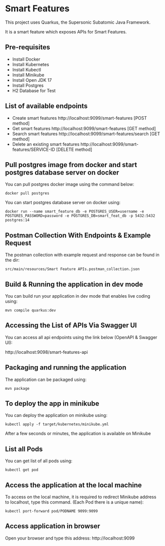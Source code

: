 # Smart Features

This project uses Quarkus, the Supersonic Subatomic Java Framework.

It is a smart feature which exposes APIs for Smart Features.

## Pre-requisites

- Install Docker
- Install Kubernetes
- Install Kubectl
- Install Minikube
- Install Open JDK 17
- Install Postgres
- H2 Database for Test

## List of available endpoints

- Create smart features http://localhost:9099/smart-features [POST method]
- Get smart features http://localhost:9099/smart-features [GET method]
- Search smart features http://localhost:9099/smart-features/search [GET method]
- Delete an existing smart features http://localhost:9099/smart-features/SERVICE-ID [DELETE method]

## Pull postgres image from docker and start postgres database server on docker

You can pull postgres docker image using the command below:
```shell script
docker pull postgres
```

You can start postgres database server on docker using:
```shell script
docker run --name smart_feature_db -e POSTGRES_USER=username -e POSTGRES_PASSWORD=password -e POSTGRES_DB=smart_feat_db -p 5432:5432 postgres:14
```
## Postman Collection With Endpoints & Example Request

The postman collection with example request and response can be found in the dir:

```shell script
src/main/resources/Smart Feature APIs.postman_collection.json
```

## Build & Running the application in dev mode

You can build run your application in dev mode that enables live coding using:
```shell script
mvn compile quarkus:dev
```
## Accessing the List of APIs Via Swagger UI

You can access all api endpoints using the link below (OpenAPI & Swagger UI):

http://localhost:9098/smart-features-api


## Packaging and running the application

The application can be packaged using:
```shell script
mvn package
```

## To deploy the app in minikube

You can deploy the application on minikube using:
```shell script
kubectl apply -f target/kubernetes/minikube.yml
```
After a few seconds or minutes, the application is available on Minikube

## List all Pods

You can get list of all pods using:
```shell script
kubectl get pod
```

## Access the application at the local machine

To access on the local machine, it is required to redirect Minikube address to
localhost, type this command. (Each Pod there is a unique name):

```shell script
kubectl port-forward pod/PODNAME 9099:9099
```
## Access application in browser

Open your browser and type this address: http://localhost:9099

